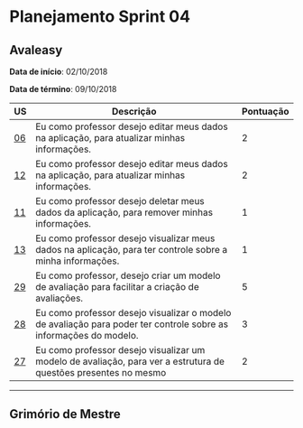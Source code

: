 # Planejamento Sprint 04

## Avaleasy

**Data de início**: 02/10/2018

**Data de término**: 09/10/2018

| US | Descrição | Pontuação |
|---|---|---|
| [06](https://github.com/MPS-FGA/Avaleasy-backend/issues/6) | Eu como professor desejo editar meus dados na aplicação, para atualizar minhas informações.| 2 |
| [12](https://github.com/MPS-FGA/Avaleasy-app/issues/12) | Eu como professor desejo editar meus dados na aplicação, para atualizar minhas informações.| 2  |
| [11](https://github.com/MPS-FGA/Avaleasy-app/issues/11) | Eu como professor desejo deletar meus dados da aplicação, para remover minhas informações.| 1 |
| [13](https://github.com/MPS-FGA/Avaleasy-app/issues/13) | Eu como professor desejo visualizar meus dados na aplicação, para ter controle sobre a minha informações.| 1 |
| [29](https://github.com/MPS-FGA/Avaleasy-app/issues/29) | Eu como professor, desejo criar um modelo de avaliação para facilitar a criação de avaliações.| 5 |
| [28](https://github.com/MPS-FGA/Avaleasy-app/issues/28) | Eu como professor desejo visualizar o modelo de avaliação para poder ter controle sobre as informações do modelo.| 3 |
| [27](https://github.com/MPS-FGA/Avaleasy-app/issues/27) | Eu como professor desejo visualizar um modelo de avaliação, para ver a estrutura de questões presentes no mesmo| 2 |

-----------

## Grimório de Mestre
